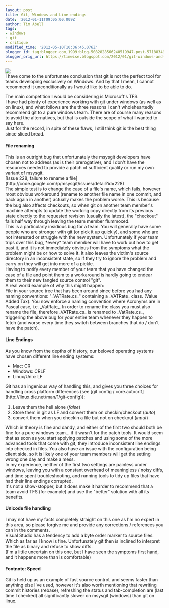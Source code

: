 ```yaml
---
layout: post
title: Git, Windows and Line endings
date: '2012-01-11T09:05:00.009Z'
author: Tim Abell
tags:
- windows
- git
- critique
modified_time: '2012-05-10T10:36:45.076Z'
blogger_id: tag:blogger.com,1999:blog-5082828566240519947.post-5718834994106059896
blogger_orig_url: https://timwise.blogspot.com/2012/01/git-windows-and-line-endings.html
---
```


[![](http://farm7.staticflickr.com/6237/6375201587_3a4b7d4a19_s.jpg)](http://www.flickr.com/photos/tim_abell/6375201587/)  
I have come to the unfortunate conclusion that git is not the perfect tool for teams developing exclusively on Windows. And by that I mean, I cannot recommend it unconditionally as I would like to be able to do.  

<div>The main competition I would be considering is Microsoft's TFS.</div>

<div>I have had plenty of experience working with git under windows (as well as on linux), and what follows are the three reasons I can't wholeheartedly recommend git to a pure windows team. There are of course many reasons to avoid the alternatives, but that is outside the scope of what I wanted to say here.</div>

<div>Just for the record, in spite of these flaws, I still think git is the best thing since sliced bread.</div>

#### File renaming

<div>This is an outright bug that unfortunately the msysgit developers have chosen not to address (as is their prerogative), and I don't have the resources needed to provide a patch of sufficient quality or run my own variant of msysgit.</div>

<div>[Issue 228, failure to rename a file](http://code.google.com/p/msysgit/issues/detail?id=228)</div>

<div>The simple test is to change the case of a file's name, which fails, however most obvious workaround (rename to another file name in one commit, and back again in another) actually makes the problem worse. This is because the bug also affects checkouts, so when git on another team member's machine attempts to update the working copy directly from its previous state directly to the requested revision (usually the latest), the "checkout" fails half way through leaving the team member flummoxed.</div>

<div>This is a particularly insidious bug for a team. You will generally have some people who are stronger with git (or pick it up quickly), and some who are not interested or struggle with the new system. Unfortunately if your team trips over this bug, *every* team member will have to work out how to get past it, and it is not immediately obvious from the symptoms what the problem might be or how to solve it. It also leaves the victim's source directory in an inconsistent state, so if they try to ignore the problem and carry on they will get into more of a pickle.</div>

<div>Having to notify every member of your team that you have changed the case of a file and point them to a workaround is hardly going to endear them to their new fangled source control "git".</div>

<div>A real world example of why this might happen:</div>

<div>File in your source tree that has been around since before you had any naming conventions: "_VATRate.cs_" containing a _VATRate_ class. (Value Added Tax). You now enforce a naming convention where Acronyms are in Pascal case, i.e. _VatRate_. In order to rename the class you must also rename the file, therefore _VATRate.cs_ is renamed to _VatRate.cs_, triggering the above bug for your entire team whenever they happen to fetch (and worse every time they switch between branches that do / don't have the patch).</div>

#### Line Endings

<div>As you know from the depths of history, our beloved operating systems have chosen different line ending systems:</div>

<div>

*   Mac: CR
*   Windows: CRLF
*   Linux/Unix: LF

<div>Git has an ingenious way of handling this, and gives you three choices for handling cross platform differences (see [git config / core.autocrlf](http://linux.die.net/man/1/git-config)):</div>

</div>

<div>

1.  Leave them the hell alone (_false_)
2.  Store them in git as LF and convert them on checkin/checkout (_auto_)
3.  convert them when you checkin a file but not on checkout (_input_)

</div>

<div>Which in theory is fine and dandy, and either of the first two should both be fine for a pure windows team... if it wasn't for the patch tools. It would seem that as soon as you start applying patches and using some of the more advanced tools that come with git, they introduce inconsistent line endings into checked in files. You also have an issue with the configuration being client side, so it is likely one of your team members will get the setting wrong one day and make a mess.</div>

<div>In my experience, neither of the first two settings are painless under windows, leaving you with a constant overhead of meaningless / noisy diffs, and time spent troubleshooting, and running tools to tidy up files that have had their line endings corrupted.</div>

<div>It's not a show-stopper, but it does make it harder to recommend that a team avoid TFS (for example) and use the "better" solution with all its benefits.</div>

#### Unicode file handling

<div>I may not have my facts completely straight on this one as I'm no expert in this area, so please forgive me and provide any corrections / references you can in the comments.</div>

<div>Visual Studio has a tendency to add a byte order marker to source files. Which as far as I know is fine. Unfortunately git then is inclined to interpret the file as binary and refuse to show diffs.</div>

<div>(I'm a little uncertain on this one, but I have seen the symptoms first hand, and it happens more than is comfortable)</div>

#### Footnote: Speed

<div>Git is held up as an example of fast source control, and seems faster than anything else I've used, however it's also worth mentioning that rewriting commit histories (rebase), refreshing the status and tab-completion are (last time I checked) all significantly slower on msysgit (windows) than git on linux.</div>
